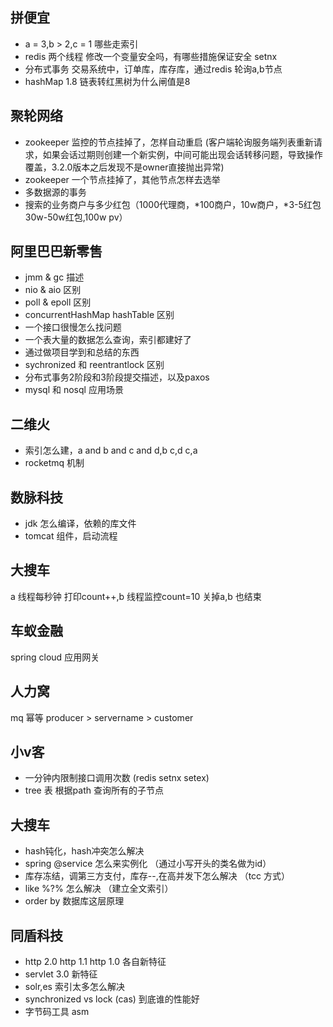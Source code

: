 ## 拼便宜
* a = 3,b > 2,c = 1 哪些走索引
* redis 两个线程 修改一个变量安全吗，有哪些措施保证安全 setnx
* 分布式事务 交易系统中，订单库，库存库，通过redis 轮询a,b节点
* hashMap 1.8 链表转红黑树为什么闸值是8  

## 聚轮网络
* zookeeper 监控的节点挂掉了，怎样自动重启 (客户端轮询服务端列表重新请求，如果会话过期则创建一个新实例，中间可能出现会话转移问题，导致操作覆盖，3.2.0版本之后发现不是owner直接抛出异常)
* zookeeper 一个节点挂掉了，其他节点怎样去选举
* 多数据源的事务
* 搜索的业务商户与多少红包（1000代理商，*100商户，10w商户，*3-5红包 30w-50w红包,100w pv）


## 阿里巴巴新零售
* jmm & gc 描述
* nio & aio 区别
* poll & epoll 区别
* concurrentHashMap hashTable 区别
* 一个接口很慢怎么找问题
* 一个表大量的数据怎么查询，索引都建好了
* 通过做项目学到和总结的东西
* sychronized 和 reentrantlock 区别
* 分布式事务2阶段和3阶段提交描述，以及paxos
* mysql 和 nosql 应用场景

## 二维火
* 索引怎么建，a and b and c and d,b c,d c,a
* rocketmq 机制

## 数脉科技
* jdk 怎么编译，依赖的库文件
* tomcat 组件，启动流程

## 大搜车
a 线程每秒钟 打印count++,b 线程监控count=10 关掉a,b 也结束

## 车蚁金融
spring cloud 应用网关

## 人力窝
mq 幂等 producer > servername > customer

## 小v客
* 一分钟内限制接口调用次数 (redis setnx setex)
* tree 表 根据path 查询所有的子节点

## 大搜车
* hash钝化，hash冲突怎么解决
* spring @service 怎么来实例化 （通过小写开头的类名做为id）
* 库存冻结，调第三方支付，库存--,在高并发下怎么解决 （tcc 方式）
* like %?% 怎么解决 （建立全文索引）
* order by 数据库这层原理

## 同盾科技
* http 2.0 http 1.1 http 1.0 各自新特征
* servlet 3.0 新特征
* solr,es 索引太多怎么解决
* synchronized vs lock (cas) 到底谁的性能好
* 字节码工具 asm





